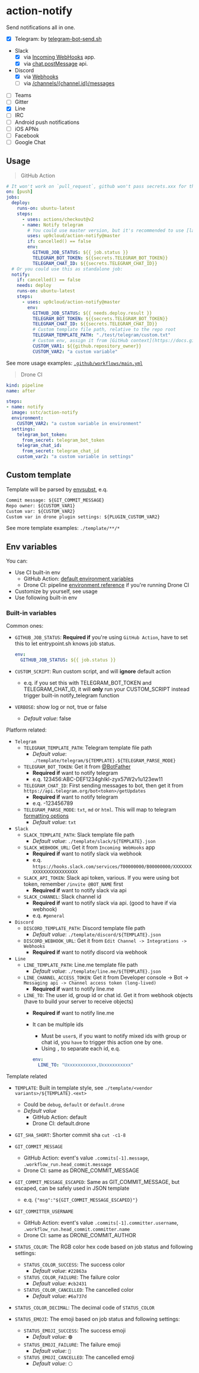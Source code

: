 # action-notify

Send notifications all in one.

- [x] Telegram: by [telegram-bot-send.sh](https://github.com/up9cloud/telegram-bot-send.sh)
- Slack
  - [x] via [Incoming WebHooks](https://api.slack.com/messaging/webhooks) app.
  - [x] via [chat.postMessage](https://api.slack.com/methods/chat.postMessage) api.
- Discord
  - [x] via [Webhooks](https://discord.com/developers/docs/resources/webhook#execute-webhook)
  - [ ] via [/channels/{channel.id}/messages](https://discord.com/developers/docs/resources/channel#create-message)
- [ ] Teams
- [ ] Gitter
- [x] Line
- [ ] IRC
- [ ] Android push notifications
- [ ] iOS APNs
- [ ] Facebook
- [ ] Google Chat

## Usage

> GitHub Action

```yml
# It won't work on `pull_request`, github won't pass secrets.xxx for the workflow triggered by pull request
on: [push]
jobs:
  deploy:
    runs-on: ubuntu-latest
    steps:
      - uses: actions/checkout@v2
      - name: Notify telegram
        # You could use master version, but it's recommended to use [latest release version](https://github.com/marketplace/actions/action-notify) instead.
        uses: up9cloud/action-notify@master
        if: cancelled() == false
        env:
          GITHUB_JOB_STATUS: ${{ job.status }}
          TELEGRAM_BOT_TOKEN: ${{secrets.TELEGRAM_BOT_TOKEN}}
          TELEGRAM_CHAT_ID: ${{secrets.TELEGRAM_CHAT_ID}}
  # Or you could use this as standalone job:
  notify:
    if: cancelled() == false
    needs: deploy
    runs-on: ubuntu-latest
    steps:
      - uses: up9cloud/action-notify@master
        env:
          GITHUB_JOB_STATUS: ${{ needs.deploy.result }}
          TELEGRAM_BOT_TOKEN: ${{secrets.TELEGRAM_BOT_TOKEN}}
          TELEGRAM_CHAT_ID: ${{secrets.TELEGRAM_CHAT_ID}}
          # Custom template file path, relative to the repo root
          TELEGRAM_TEMPLATE_PATH: "./test/telegram/custom.txt"
          # Custom env, assign it from [GitHub context](https://docs.github.com/en/actions/reference/context-and-expression-syntax-for-github-actions#contexts)
          CUSTOM_VAR1: ${{github.repository_owner}}
          CUSTOM_VAR2: "a custom variable"
```

See more usage examples: [`.github/workflows/main.yml`](https://github.com/up9cloud/action-notify/blob/master/.github/workflows/main.yml)

> Drone CI

```yml
kind: pipeline
name: after

steps:
- name: notify
  image: sstc/action-notify
  environment:
    CUSTOM_VAR2: "a custom variable in environment"
  settings:
    telegram_bot_token:
      from_secret: telegram_bot_token
    telegram_chat_id:
      from_secret: telegram_chat_id
    custom_var2: "a custom variable in settings"
```

## Custom template

Template will be parsed by [envsubst](https://www.gnu.org/software/gettext/manual/html_node/envsubst-Invocation.html), e.q.

```txt
Commit message: ${GIT_COMMIT_MESSAGE}
Repo owner: ${CUSTOM_VAR1}
Custom var: ${CUSTOM_VAR2}
Custom var in drone plugin settings: ${PLUGIN_CUSTOM_VAR2}
```

See more template examples: `./template/**/*`

## Env variables

You can:

- Use CI built-in env
  - GitHub Action: [default environment variables](https://docs.github.com/en/actions/configuring-and-managing-workflows/using-environment-variables#default-environment-variables)
  - Drone CI: pipeline [environment reference](https://docs.drone.io/pipeline/environment/reference/) if you're running Drone CI
- Customize by yourself, see usage
- Use following built-in env

### Built-in variables

Common ones:

- `GITHUB_JOB_STATUS`: **Required if** you're using `GitHub Action`, have to set this to let entrypoint.sh knows job status.

  ```yml
  env:
    GITHUB_JOB_STATUS: ${{ job.status }}
  ```

- `CUSTOM_SCRIPT`: Run custom script, and will **ignore** default action
  - e.q. if you set this with TELEGRAM_BOT_TOKEN and TELEGRAM_CHAT_ID, it will **only** run your CUSTOM_SCRIPT instead trigger built-in notify_telegram function
- `VERBOSE`: show log or not, true or false
  - *Default value*: false

Platform related:

- `Telegram`
  - `TELEGRAM_TEMPLATE_PATH`: Telegram template file path
    - *Default value*: `./template/telegram/${TEMPLATE}.${TELEGRAM_PARSE_MODE}`
  - `TELEGRAM_BOT_TOKEN`: Get it from [@BotFather](https://telegram.me/BotFather)
    - **Required if** want to notify telegram
    - e.q. 123456:ABC-DEF1234ghIkl-zyx57W2v1u123ew11
  - `TELEGRAM_CHAT_ID`: First sending messages to bot, then get it from `https://api.telegram.org/bot<token>/getUpdates`
    - **Required if** want to notify telegram
    - e.q. -123456789
  - `TELEGRAM_PARSE_MODE`: `txt`, `md` or `html`. This will map to telegram [formatting options](https://core.telegram.org/bots/api#formatting-options)
    - *Default value*: `txt`
- `Slack`
  - `SLACK_TEMPLATE_PATH`: Slack template file path
    - *Default value*: `./template/slack/${TEMPLATE}.json`
  - `SLACK_WEBHOOK_URL`: Get it from `Incoming WebHooks` app
    - **Required if** want to notify slack via webhook
    - e.q. `https://hooks.slack.com/services/T00000000/B00000000/XXXXXXXXXXXXXXXXXXXXXXXX`
  - `SLACK_API_TOKEN`: Slack api token, various. If you were using bot token, remember `/invite @BOT_NAME` first
    - **Required if** want to notify slack via api
  - `SLACK_CHANNEL`: Slack channel id
    - **Required if** want to notify slack via api. (good to have if via webhook)
    - e.q. `#general`
- `Discord`
  - `DISCORD_TEMPLATE_PATH`: Discord template file path
    - *Default value*: `./template/discord/${TEMPLATE}.json`
  - `DISCORD_WEBHOOK_URL`: Get it from `Edit Channel -> Integrations -> Webhooks`
    - **Required if** want to notify discord via webhook
- `Line`
  - `LINE_TEMPLATE_PATH`: Line.me template file path
    - *Default value*: `./template/line.me/${TEMPLATE}.json`
  - `LINE_CHANNEL_ACCESS_TOKEN`: Get it from Developer console -> Bot -> `Messaging api -> Channel access token (long-lived)`
    - **Required if** want to notify line.me
  - `LINE_TO`: The user id, group id or chat id. Get it from webhook objects (have to build your server to receive objects)
    - **Required if** want to notify line.me
    - It can be multiple ids
      - Must be `user`s, if you want to notify mixed ids with group or chat id, you `have` to trigger this action one by one.
      - Using `,` to separate each id, e.q.

      ```yml
      env:
        LINE_TO: "Uxxxxxxxxxxx,Uxxxxxxxxxxx"
      ```

Template related

- `TEMPLATE`: Built in template style, see `./template/<vendor variants>/${TEMPLATE}.<ext>`
  - Could be `debug`, `default` or `default.drone`
  - *Default value*
    - GitHub Action: default
    - Drone CI: default.drone
- `GIT_SHA_SHORT`: Shorter commit sha `cut -c1-8`
- `GIT_COMMIT_MESSAGE`
  - GitHub Action: event's value `.commits[-1].message`, `.workflow_run.head_commit.message`
  - Drone CI: same as DRONE_COMMIT_MESSAGE
- `GIT_COMMIT_MESSAGE_ESCAPED`: Same as GIT_COMMIT_MESSAGE, but escaped, can be safely used in JSON template
  - e.q. `{"msg":"${GIT_COMMIT_MESSAGE_ESCAPED}"}`
- `GIT_COMMITTER_USERNAME`
  - GitHub Action: event's value `.commits[-1].committer.username`, `.workflow_run.head_commit.committer.name`
  - Drone CI: same as DRONE_COMMIT_AUTHOR

- `STATUS_COLOR`: The RGB color hex code based on job status and following settings:
  - `STATUS_COLOR_SUCCESS`: The success color
    - *Default value*: `#22863a`
  - `STATUS_COLOR_FAILURE`: The failure color
    - *Default value*: `#cb2431`
  - `STATUS_COLOR_CANCELLED`: The cancelled color
    - *Default value*: `#6a737d`
- `STATUS_COLOR_DECIMAL`: The decimal code of `STATUS_COLOR`
- `STATUS_EMOJI`: The emoji based on job status and following settings:
  - `STATUS_EMOJI_SUCCESS`: The success emoji
    - *Default value*: `🟢`
  - `STATUS_EMOJI_FAILURE`: The failure emoji
    - *Default value*: `🔴`
  - `STATUS_EMOJI_CANCELLED`: The cancelled emoji
    - *Default value*: `⚪️`
